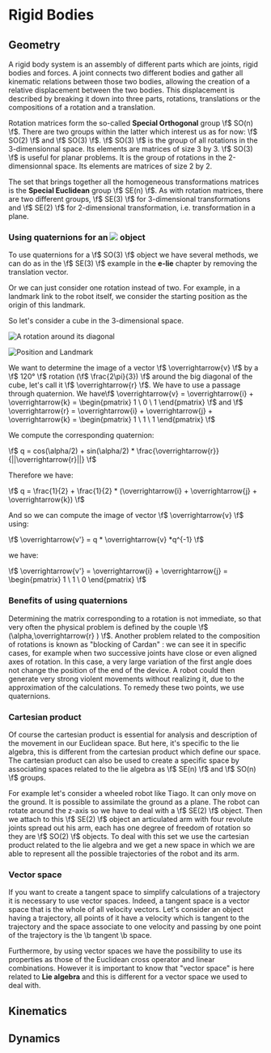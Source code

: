 # Rigid Bodies

## Geometry

A rigid body system is an assembly of different parts which are joints, rigid bodies and forces. A joint connects two different bodies and gather all kinematic relations between those two bodies, allowing the creation of a relative displacement between the two bodies. This displacement is described by breaking it down into three parts, rotations, translations or the compositions of a rotation and a translation.

Rotation matrices form the so-called **Special Orthogonal** group \f$ SO(n) \f$. There are two groups within the latter which interest us as for now: \f$ SO(2) \f$ and \f$ SO(3) \f$. \f$ SO(3) \f$ is the group of all rotations in the 3-dimensionnal space. Its elements are matrices of size 3 by 3. \f$ SO(3) \f$ is useful for planar problems. It is the group of rotations in the 2-dimensionnal space. Its elements are matrices of size 2 by 2.

The set that brings together all the homogeneous transformations matrices is the **Special Euclidean** group \f$ SE(n) \f$. As with rotation matrices, there are two different groups, \f$ SE(3) \f$ for 3-dimensional transformations and \f$ SE(2) \f$ for 2-dimensional transformation, i.e. transformation in a plane. 

### Using quaternions for an  <!-- $ SO(3) $ --> <img src="https://latex.codecogs.com/svg.image?\small%20\color{Black}SO(3)" /> object 

To use quaternions for a \f$ SO(3) \f$ object we have several methods, we can do as in the \f$ SE(3) \f$ example in the **e-lie** chapter by removing the translation vector. 

Or we can just consider one rotation instead of two. For example, in a landmark link to the robot itself, we consider the starting position as the origin of this landmark.  

So let's consider a cube in the 3-dimensional space.


![A rotation around its diagonal](cube_rotation.gif) 


![Position and Landmark](cube-rotation_picture.jpg)


We want to determine the image of a vector \f$ \overrightarrow{v} \f$ by a \f$ 120° \f$ rotation (\f$ \frac{2\pi}{3}) \f$ around the big diagonal of the cube, let's call it \f$ \overrightarrow{r} \f$. We have to use a passage through quaternion. We have\f$ \overrightarrow{v} = \overrightarrow{i} + \overrightarrow{k} = \begin{pmatrix} 1 \\ 0 \\ 1 \end{pmatrix} \f$ and \f$ \overrightarrow{r} = \overrightarrow{i} + \overrightarrow{j} + \overrightarrow{k} = \begin{pmatrix} 1 \\ 1 \\ 1 \end{pmatrix} \f$

We compute the corresponding quaternion:

\f$ q = cos(\alpha/2) + sin(\alpha/2) * \frac{\overrightarrow{r}}{||\overrightarrow{r}||} \f$

Therefore we have:

\f$ q = \frac{1}{2} + \frac{1}{2} * (\overrightarrow{i} + \overrightarrow{j} + \overrightarrow{k}) \f$

And so we can compute the image of vector \f$ \overrightarrow{v} \f$ using:

\f$ \overrightarrow{v'} = q * \overrightarrow{v} *q^{-1} \f$

we have:

\f$ \overrightarrow{v'} = \overrightarrow{i} + \overrightarrow{j} = \begin{pmatrix} 1 \\ 1 \\ 0 \end{pmatrix} \f$


### Benefits of using quaternions

Determining the matrix corresponding to a rotation is not immediate, so that very often the physical problem is defined by the couple \f$ (\alpha,\overrightarrow{r} ) \f$. Another problem related to the composition of rotations is known as "blocking of Cardan" : we can see it in specific cases, for example when two successive joints have close or even aligned axes of rotation. In this case, a very large variation of the first angle does not change the position of the end of the device. A robot could then generate very strong violent movements without realizing it, due to the approximation of the calculations. To remedy these two points, we use quaternions.



### Cartesian product

Of course the cartesian product is essential for analysis and description of the movement in our Euclidean space. But here, it's specific to the lie algebra, this is different from the cartesian product which define our space. 
The cartesian product can also be used to create a specific space by associating spaces related to the lie algebra as \f$ SE(n) \f$ and \f$ SO(n) \f$ groups. 

For example let's consider a wheeled robot like Tiago. It can only move on the ground. It is possible to assimilate the ground as a plane. The robot can rotate around the z-axis so we have to deal with a \f$ SE(2) \f$ object. Then we attach to this \f$ SE(2) \f$ object an articulated arm with four revolute joints spread out his arm, each has one degree of freedom of rotation so they are \f$ SO(2) \f$ objects. To deal with this set we use the cartesian product related to the lie algebra and we get a new space in which we are able to represent all the possible trajectories of the robot and its arm.


### Vector space 

If you want to create a tangent space to simplify calculations of a trajectory it is necessary to use vector spaces. Indeed, a tangent space is a vector space that is the whole of all velocity vectors. 
Let's consider an object having a trajectory, all points of it have a velocity which is tangent to the trajectory and the space associate to one velocity and passing by one point of the trajectory is the \b tangent \b space. 


Furthermore, by using vector spaces we have the possibility to use its properties as those of the Euclidean cross operator and linear combinations.
However it is important to know that "vector space" is here related to **Lie algebra** and this is different for a vector space we used to deal with.

## Kinematics

## Dynamics
